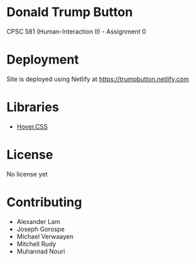 # Donald Trump Button
CPSC 581 (Human-Interaction II) - Assignment 0

# Deployment
Site is deployed using Netlify at https://trumpbutton.netlify.com

# Libraries
- [Hover.CSS](http://ianlunn.github.io/Hover/)

# License
No license yet

# Contributing
- Alexander Lam
- Joseph Gorospe
- Michael Verwaayen
- Mitchell Rudy
- Muhannad Nouri

